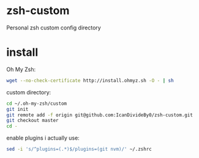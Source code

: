 zsh-custom
==========

Personal zsh custom config directory

install
==========

Oh My Zsh:
```sh
wget --no-check-certificate http://install.ohmyz.sh -O - | sh
```

custom directory:
```sh
cd ~/.oh-my-zsh/custom
git init
git remote add -f origin git@github.com:IcanDivideBy0/zsh-custom.git
git checkout master
cd -
```

enable plugins i actually use:
```sh
sed -i 's/^plugins=(.*)$/plugins=(git nvm)/' ~/.zshrc
```
